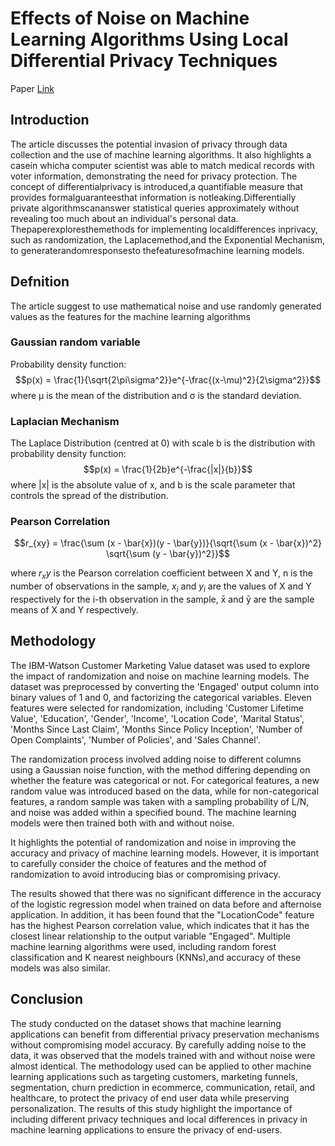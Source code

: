 # Effects of Noise on Machine Learning Algorithms Using Local Differential Privacy Techniques

Paper [Link](https://ieeexplore.ieee.org/document/9422609)

## Introduction 

The article discusses the potential invasion of privacy through data collection and the use of machine learning algorithms. It also highlights a casein whicha computer scientist was able to match medical records with voter information, demonstrating the need for privacy protection. The concept of differentialprivacy is introduced,a quantifiable measure that provides formalguaranteesthat information is notleaking.Differentially private algorithmscananswer statistical queries approximately without revealing too much about an individual's personal data. Thepaperexploresthemethods for implementing localdifferences inprivacy, such as randomization, the Laplacemethod,and the Exponential Mechanism, to generaterandomresponsesto thefeaturesofmachine learning models.

## Defnition 

The article suggest to use mathematical noise and use randomly generated values as the features for the machine learning algorithms 

### Gaussian random variable 
Probability density function:   
$$p(x) = \frac{1}{\sqrt{2\pi\sigma^2}}e^{-\frac{(x-\mu)^2}{2\sigma^2}}$$
where μ is the mean of the distribution and σ is the standard deviation.

### Laplacian Mechanism

The Laplace Distribution (centred at 0) with scale b is the distribution with probability density function:
$$p(x) = \frac{1}{2b}e^{-\frac{|x|}{b}}$$
where |x| is the absolute value of x, and b is the scale parameter that controls the spread of the distribution. 

### Pearson Correlation

$$r_{xy} = \frac{\sum (x - \bar{x})(y - \bar{y})}{\sqrt{\sum (x - \bar{x})^2} \sqrt{\sum (y - \bar{y})^2}}$$

where $r_xy$ is the Pearson correlation coefficient between X and Y, n is the number of observations in the sample, $x_i$ and $y_i$ are the values of X and Y respectively for the i-th observation in the sample, x̄ and ȳ are the sample means of X and Y respectively.

## Methodology

The IBM-Watson Customer Marketing Value dataset was used to explore the impact of randomization and noise on machine learning models. The dataset was preprocessed by converting the 'Engaged' output column into binary values of 1 and 0, and factorizing the categorical variables. Eleven features were selected for randomization, including 'Customer Lifetime Value', 'Education', 'Gender', 'Income', 'Location Code', 'Marital Status', 'Months Since Last Claim', 'Months Since Policy Inception', 'Number of Open Complaints', 'Number of Policies', and 'Sales Channel'.

The randomization process involved adding noise to different columns using a Gaussian noise function, with the method differing depending on whether the feature was categorical or not. For categorical features, a new random value was introduced based on the data, while for non-categorical features, a random sample was taken with a sampling probability of L/N, and noise was added within a specified bound. The machine learning models were then trained both with and without noise.

It highlights the potential of randomization and noise in improving the accuracy and privacy of machine learning models. However, it is important to carefully consider the choice of features and the method of randomization to avoid introducing bias or compromising privacy.


The results showed that there was no significant difference in the accuracy of the logistic regression model when trained on data before and afternoise application. In addition, it has been found that the "LocationCode" feature has the highest Pearson correlation value, which indicates that it has the closest linear relationship to the output variable "Engaged". Multiple machine learning algorithms were used, including random forest classification and K nearest neighbours (KNNs),and accuracy of these models was also similar.

## Conclusion 

The study conducted on the dataset shows that machine learning applications can benefit from differential privacy preservation mechanisms without compromising model accuracy. By carefully adding noise to the data, it was observed that the models trained with and without noise were almost identical. The methodology used  can be applied to other machine learning applications such as targeting customers, marketing funnels, segmentation, churn prediction in ecommerce, communication, retail, and healthcare, to protect the privacy of end user data while preserving personalization. The results of this study highlight the importance of including different privacy techniques and local differences in privacy in machine learning applications to ensure the privacy of end-users.